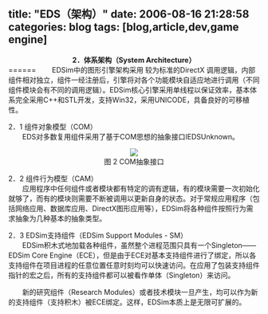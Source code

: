 title: "EDS（架构）"
date: 2006-08-16 21:28:58
categories: blog
tags: [blog,article,dev,game engine]
---
<center><b>2．体系架构（System Architecture）</b></center>
======
　　EDSim中的图形引擎架构采用 较为标准的DirectX 调用逻辑，内部组件相对独立，组件一经注册后，引擎将对各个功能模块自适应地进行调用（不同组件模块会有不同的调用逻辑）。EDSim核心引擎采用单线程以保证效率，基本体系完全采用C++和STL开发，支持Win32，采用UNICODE，具备良好的可移植性。

2．1 组件对象模型（COM）  
　　EDS对多数复用组件采用了基于COM思想的抽象接口IEDSUnknown。
<div style="text-align:center;"><img src="http://www.xf-utpcb.com/xiaop/MyProjects/EDS/Arch.files/image002.gif" style="vertical-align:middle;"/></div>
<div style="text-align:center;">图 2 COM抽象接口</div>    
  
2．2 组件行为模型（CAM）  
　　应用程序中任何组件或者模块都有特定的调有逻辑，有的模块需要一次初始化就够了，而有的模块则需要不断被调用以更新自身的状态。对于常规应用程序（包括网络应用、数据库应用、DirectX图形应用等），EDSim将各种组件按照行为需求抽象为几种基本的抽象类型。  
  
2．3 EDSim支持组件（EDSim Support Modules - SM）  
　　EDSim积木式地加载各种组件，虽然整个进程范围只具有一个Singleton——EDSim Core Engine（ECE），但是由于ECE对基本支持组件进行了绑定，所以各支持组件在项目进程的任意位置任意时刻均可以快速访问。在应用了包装支持组件指针的宏之后，所有的支持组件都可以被看作单体（Singleton）来访问。  
  
　　新的研究组件（Research Modules）或者技术模块一旦产生，均可以作为新的支持组件（支持积木）被ECE绑定。这样，EDSim本质上是无限可扩展的。